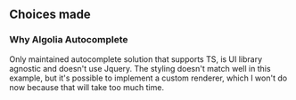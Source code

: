 ## Choices made

### Why Algolia Autocomplete

Only maintained autocomplete solution that supports TS, is UI library agnostic and doesn't use Jquery.
The styling doesn't match well in this example, but it's possible to implement a custom renderer, which I won't do now because that will take too much time.
